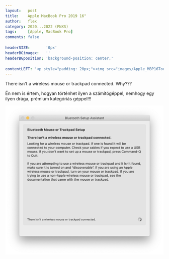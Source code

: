 ```yaml
---
layout:   post
title:    Apple MacBook Pro 2019 16"
author:   flex
category: 2020...2022 (FNXS)
tags:     [Apple, MacBook Pro]
comments: false

headerSIZE:       '0px'
headerBGimagex:   ''
headerBGposition: 'background-position: center;'

contentLEFT: '<p style="padding: 20px;"><img src="images/Apple_MBP16Touch-Silver-2019_nobg.png"></p>'
---
```


There isn't a wireless mouse or trackpad connected. Why???

Én nem is értem, hogyan történhet ilyen a számítógéppel, nemhogy egy ilyen drága, prémium kategóriás géppel!!!

<img src="images/Apple_MBP16_macOS_Bluetooth.png">